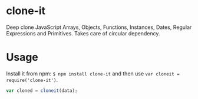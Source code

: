# clone-it
Deep clone JavaScript Arrays, Objects, Functions, Instances, Dates, Regular Expressions and Primitives. Takes care of circular dependency.

# Usage
Install it from npm: `$ npm install clone-it` and then use `var cloneit = require('clone-it')`.
```javascript 
var cloned = cloneit(data);
```
